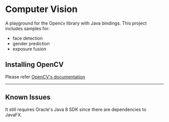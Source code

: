 Computer Vision
===============

A playground for the Opencv library with Java bindings. This project includes samples for:
 - face detection 
 - gender prediction
 - exposure fusion

Installing OpenCV
-----------------
Please refer [OpenCV's documentation](http://opencv-java-tutorials.readthedocs.io/en/latest/01-installing-opencv-for-java.html)

---

Known Issues 
------------
It still requires Oracle's Java 8 SDK since there are dependencies to JavaFX.